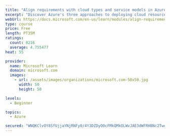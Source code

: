 ```yaml
---
title: "Align requirements with cloud types and service models in Azure"
excerpt: "Discover Azure's three approaches to deploying cloud resources -- public, private, and hybrid -- and learn the difference each makes in your Azure services."
webUrl: https://docs.microsoft.com/en-us/learn/modules/align-requirements-in-azure/
type: course
price: Free
length: PT35M
ratings:
  count: 8216
  average: 4.755477
heat: 55

provider:
  name: Microsoft Learn
  domain: microsoft.com
  images:
    - url: /assets/images/organizations/microsoft.com-50x50.jpg
      width: 50
      height: 50

levels:
  - Beginner

topics:
  - Azure

secured: "WNQKClvOY8SfUjjaYNjRNFy0/4Y3DZDyO0cFMkQMkOLWvJAE3dWFRHBNc2Tweib/6Vsi7yVhIiczimXBaWHYE5EARIkh9HWuRd6nNRcwN0NzwRItyBNh2ZZnWSgkhZ9mWAhE+V2kx2K+7Z7sokXQ2wLrq0/fSMTstRBPoj38q9x1SADazNWVBfvOpUNkkZ4raGDt6E6sUa6oiL2syeVQ4PHAsyqOEuNzWhJoqBiAYTQxEYfXugIvlPNw3Lsk7TyKoz4LK6s9WCkDVHE54/lGKzGt+tXHZOrA1p/H3xaXV1hXQu7P8ALc1Nn/uRQN+DqKvxcb+UKZenio1EyrIc45ojtXzODSHOR48y9dnFSQLAtnZR6Mr/rnRYdhgeQUyTM3FMIVAGNi+ewSAbYn0ZwMxH7W0t+cbRy0GK1x+1srbgU=;1YUSh9eIFTDHOz427+TKQw=="
---
```


